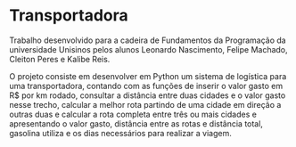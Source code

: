 # Transportadora

Trabalho desenvolvido para a cadeira de Fundamentos da Programação da universidade Unisinos pelos alunos Leonardo Nascimento, Felipe Machado, Cleiton Peres e Kalibe Reis.

O projeto consiste em desenvolver em Python um sistema de logística para uma transportadora, contando com as funções de inserir o valor gasto em R$ por km rodado, consultar a distância entre duas cidades e o valor gasto nesse trecho, calcular a melhor rota partindo de uma cidade em direção a outras duas e calcular a rota completa entre três ou mais cidades e apresentando o valor gasto, distância entre as rotas e distância total, gasolina utiliza e os dias necessários para realizar a viagem.
